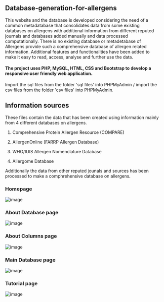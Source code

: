 ## Database-generation-for-allergens
This website and the database is developed considering the need of a common metadatabase that consolidates data from some existing databases on allergens with additional information from different reputed journals and databases added manually and data processed computationally.  There is no existing database or metadetabase of Allergens provide such a comprehensive database of allergen related information. Additional features and functionalities have been added to make it easy to read, access, analyse and further use the data.

#### The project uses PHP, MySQL, HTML, CSS and Bootstrap to develop a responsive user friendly web application.

Import the sql files from the folder 'sql files' into PHPMyAdmin / import the csv files from the folder 'csv files' into PHPMyAdmin.

## Information sources
These files contain the data that has been created using information mainly from 4 different databases on allergens.

1. Comprehensive Protein Allergen Resource (COMPARE)

2.	AllergenOnline (FARRP Allergen Database)

3.	WHO/IUIS Allergen Nomenclature Database

4.	Allergome Database

Additionally the data from other reputed jounals and sources has been processed to make a comphrehensive database on allergens.

### Homepage
![image](https://user-images.githubusercontent.com/66554341/120061130-5e43a780-c079-11eb-887e-f8adbb3bfa8d.png)

### About Database page
![image](https://user-images.githubusercontent.com/66554341/120061215-c3979880-c079-11eb-9ac9-fcb80e0c702c.png)

### About Columns page
![image](https://user-images.githubusercontent.com/66554341/120061280-1f622180-c07a-11eb-9ca7-d9c95f57de32.png)

### Main Database page
![image](https://user-images.githubusercontent.com/66554341/120061305-3bfe5980-c07a-11eb-88bf-abf4493b2d1d.png)

### Tutorial page
![image](https://user-images.githubusercontent.com/66554341/120061422-c8108100-c07a-11eb-8a55-64a6b9ff7888.png)




